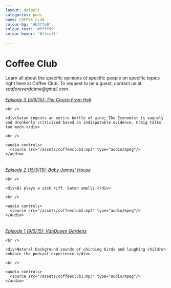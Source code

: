 ```yaml
---
layout: default
categories: pods
name: COFFEE CLUB
colour-bg: '#b3ffe0'
colour-text: '#ffff99'
colour-hover: '#ffccff'

---
```

<body class="standard-centre">
  <h1>Coffee Club</h1>

  <div>
    Learn all about the specific opinions of specific people on specific topics right here at Coffee Club. To request to be a guest, contact us at <em>sadforeverdotme@gmail.com.</em>
  </div>

  <br />

  <div style="padding-bottom: 20px;">
    <div><u><em>Episode 3 (5/6/15): The Couch From Hell</em></u></div>

    <br />

    <div>Satan ingests an entire bottle of wine; The Economist is vaguely and drunkenly criticized based on indisputable evidence. Craig talks too much.</div>

    <br />

    <audio controls>
      <source src="/assets/coffeeclub3.mp3" type="audio/mpeg"/>
    </audio>
  </div>

  <div style="padding-bottom: 20px;">
    <div><u><em>Episode 2 (15/5/15): Baby James' House</em></u></div>

    <br />

    <div>BJ plays a sick riff. Satan smells.</div>

    <br />

    <audio controls>
      <source src="/assets/coffeeclub2.mp3" type="audio/mpeg"/>
    </audio>
  </div>

  <div style="padding-bottom: 20px;">
    <div><u><em>Episode 1 (9/5/15): VanDusen Gardens</em></u></div>

    <br />

    <div>Natural background sounds of chirping birds and laughing children enhance the podcast experience.</div>

    <br />

    <audio controls>
      <source src="/assets/coffeeclub1.mp3" type="audio/mpeg"/>
    </audio>
  </div>

</body>
